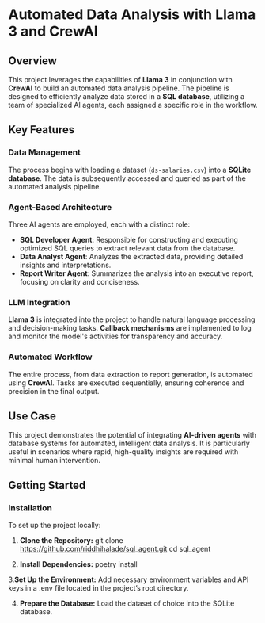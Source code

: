 # Automated Data Analysis with Llama 3 and CrewAI

## Overview
This project leverages the capabilities of **Llama 3** in conjunction with **CrewAI** to build an automated data analysis pipeline. The pipeline is designed to efficiently analyze data stored in a **SQL database**, utilizing a team of specialized AI agents, each assigned a specific role in the workflow.

## Key Features

### Data Management
The process begins with loading a dataset (`ds-salaries.csv`) into a **SQLite database**. The data is subsequently accessed and queried as part of the automated analysis pipeline.

### Agent-Based Architecture
Three AI agents are employed, each with a distinct role:

- **SQL Developer Agent**: Responsible for constructing and executing optimized SQL queries to extract relevant data from the database.
- **Data Analyst Agent**: Analyzes the extracted data, providing detailed insights and interpretations.
- **Report Writer Agent**: Summarizes the analysis into an executive report, focusing on clarity and conciseness.

### LLM Integration
**Llama 3** is integrated into the project to handle natural language processing and decision-making tasks. **Callback mechanisms** are implemented to log and monitor the model's activities for transparency and accuracy.

### Automated Workflow
The entire process, from data extraction to report generation, is automated using **CrewAI**. Tasks are executed sequentially, ensuring coherence and precision in the final output.

## Use Case
This project demonstrates the potential of integrating **AI-driven agents** with database systems for automated, intelligent data analysis. It is particularly useful in scenarios where rapid, high-quality insights are required with minimal human intervention.

## Getting Started

### Installation

To set up the project locally:

1. **Clone the Repository:**
   git clone https://github.com/riddhihalade/sql_agent.git
   cd sql_agent

2. **Install Dependencies:**
   poetry install

3.**Set Up the Environment:**
  Add necessary environment variables and API keys in a .env file located in the project’s root directory.

4. **Prepare the Database:**
   Load the dataset of choice into the SQLite database.




